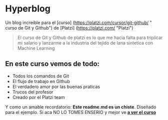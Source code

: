 # Hyperblog
Un blog increible para el [curso] (https://platzi.com/cursor/git-github/ " curso de Git y Github") de [Platzi] (https://platzi.com/ "Platzi")
>El curso de Git y Github de platzi es lo que me hacia falta para triplicar mi salario y lanzarme a la industria del tejido de lana sintetica con Machine Learning


## En este curso vemos de todo:
* Todos los comandos de Git
* El flujo de trabajo en Github
* El verdadero amor por las buenas praticas
* Trucos del profesor
* Creado por el Platzi team


Y como un amable recordatorio: **Este readme.md es un chiste**. Diseñado para el ejemplo. Si aca NO LO TOMES ENSERIO y mejor ve [**a ver el curso**](https://platzi.com/cursos/git-github/ "a ver el curso")
